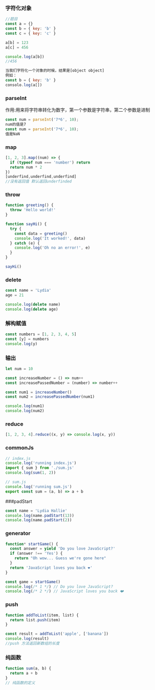### 字符化对象

```js
//题目
const a = {}
const b = { key: 'b' }
const c = { key: 'c' }

a[b] = 123
a[c] = 456

console.log(a[b])
//456

当我们字符化一个对象的时候，结果是[object object]
例如：
const b = { key: 'b' }
consolo.log(a[])
```

### parseInt

作用:用来将字符串转化为数字，第一个参数是字符串，第二个参数是进制

```js
const num = parseInt('7*6', 10);
num的值是7
const num = parseInt('7*6', 10);
值是NaN
```

### map

```js
[1, 2, 3].map((num) => {
  if (typeof num === 'number') return
  return num * 2
})
[underfind,underfind,underfind]
//没有返回值 默认返回underfinded
```

### throw

```js
function greeting() {
  throw 'Hello world!'
}

function sayHi() {
  try {
    const data = greeting()
    console.log('It worked!', data)
  } catch (e) {
    console.log('Oh no an error!', e)
  }
}

sayHi()
```

### delete

```js
const name = 'Lydia'
age = 21

console.log(delete name)
console.log(delete age)
```

### 解构赋值

```js
const numbers = [1, 2, 3, 4, 5]
const [y] = numbers
console.log(y)
```

### 输出

```js
let num = 10

const increaseNumber = () => num++
const increasePassedNumber = (number) => number++

const num1 = increaseNumber()
const num2 = increasePassedNumber(num1)

console.log(num1)
console.log(num2)
```

### reduce

```js
[1, 2, 3, 4].reduce((x, y) => console.log(x, y))
```

### commonJs

```js
// index.js
console.log('running index.js')
import { sum } from './sum.js'
console.log(sum(1, 2))

// sum.js
console.log('running sum.js')
export const sum = (a, b) => a + b
```

###padStart

```js
const name = 'Lydia Hallie'
console.log(name.padStart(13))
console.log(name.padStart(2))
```

### generator	

```js
function* startGame() {
  const answer = yield 'Do you love JavaScript?'
  if (answer !== 'Yes') {
    return "Oh wow... Guess we're gone here"
  }
  return 'JavaScript loves you back ❤️'
}

const game = startGame()
console.log(/* 1 */) // Do you love JavaScript?
console.log(/* 2 */) // JavaScript loves you back ❤️
```

### push

```js
function addToList(item, list) {
  return list.push(item)
}

const result = addToList('apple', ['banana'])
console.log(result)
//push 方法返回新数组的长度
```

### 纯函数

```js
function sum(a, b) {
  return a + b
}
// 纯函数的定义

```

